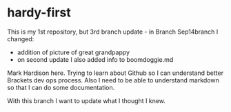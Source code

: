 # hardy-first
This is my 1st repository, but 3rd branch update - in Branch Sep14branch I changed:
- addition of picture of great grandpappy
- on second  update I also added info to boomdoggie.md

Mark Hardison here. Trying to learn about Github so I can understand better Brackets dev ops process.
Also I need to be able to understand markdown so that I can do some documentation.

With this branch I want to update what I thought I knew.

